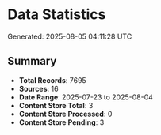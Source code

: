 # Data Statistics

Generated: 2025-08-05 04:11:28 UTC

## Summary

- **Total Records**: 7695
- **Sources**: 16
- **Date Range**: 2025-07-23 to 2025-08-04
- **Content Store Total**: 3
- **Content Store Processed**: 0
- **Content Store Pending**: 3
